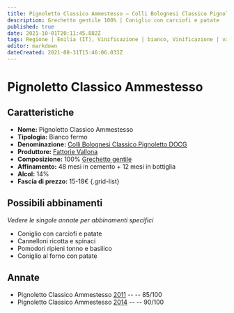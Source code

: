 ```yaml
---
title: Pignoletto Classico Ammestesso – Colli Bolognesi Classico Pignoletto DOCG – Fattorie Vallona – Emilia (IT) – 15-18€ – 3★-4★
description: Grechetto gentile 100% | Coniglio con carciofi e patate
published: true
date: 2021-10-01T20:11:45.882Z
tags: Regione | Emilia (IT), Vinificazione | bianco, Vinificazione | varietale, Vinificazione | fermo, Vitigni | Grechetto gentile, Alimento | coniglio, Aromatizzazione | con carciofi e patate, Valutazioni | 4 stelle, Prezzi | 15-18€
editor: markdown
dateCreated: 2021-08-31T15:46:06.033Z
---
```


# Pignoletto Classico Ammestesso

## Caratteristiche
- **Nome:** Pignoletto Classico Ammestesso
- **Tipologia:** Bianco fermo
- **Denominazione:** [Colli Bolognesi Classico Pignoletto DOCG](/denominazioni/Italia/Emilia/DOCG/Colli-Bolognesi-Classico-Pignoletto)
- **Produttore:** [Fattorie Vallona](/produttori/Italia/Emilia/Fattorie-Vallona) 
- **Composizione:** 100% [Grechetto gentile](/vitigni/Italia/grechetto-gentile)
- **Affinamento:** 48 mesi in cemento + 12 mesi in bottiglia
- **Alcol:** 14%
- **Fascia di prezzo:** 15-18€
{.grid-list}



## Possibili abbinamenti
*Vedere le singole annate per abbinamenti specifici*

- Coniglio con carciofi e patate
- Cannelloni ricotta e spinaci 
- Pomodori ripieni tonno e basilico
- Coniglio al forno con patate

## Annate
- Pignoletto Classico Ammestesso [2011](/vini/Italia/Emilia/Fattorie-Vallona/Pignoletto-Classico-Ammestesso/2011) -- <span class="star-3"></span> -- 85/100
- Pignoletto Classico Ammestesso [2014](/vini/Italia/Emilia/Fattorie-Vallona/Pignoletto-Classico-Ammestesso/2014) -- <span class="star-4"></span> -- 90/100